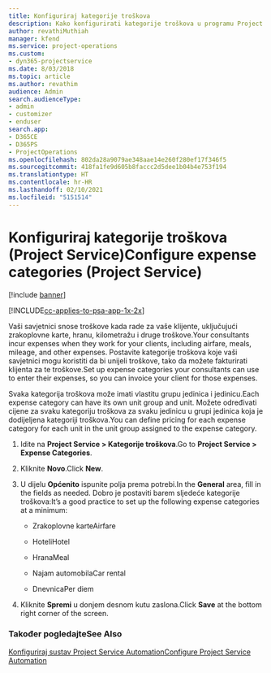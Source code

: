 ```yaml
---
title: Konfiguriraj kategorije troškova
description: Kako konfigurirati kategorije troškova u programu Project Service
author: revathiMuthiah
manager: kfend
ms.service: project-operations
ms.custom:
- dyn365-projectservice
ms.date: 8/03/2018
ms.topic: article
ms.author: revathim
audience: Admin
search.audienceType:
- admin
- customizer
- enduser
search.app:
- D365CE
- D365PS
- ProjectOperations
ms.openlocfilehash: 802da28a9079ae348aae14e260f280ef17f346f5
ms.sourcegitcommit: 418fa1fe9d605b8faccc2d5dee1b04b4e753f194
ms.translationtype: HT
ms.contentlocale: hr-HR
ms.lasthandoff: 02/10/2021
ms.locfileid: "5151514"
---
```

# <a name="configure-expense-categories-project-service"></a><span data-ttu-id="e8d66-103">Konfiguriraj kategorije troškova (Project Service)</span><span class="sxs-lookup"><span data-stu-id="e8d66-103">Configure expense categories (Project Service)</span></span>

[!include [banner](../includes/psa-now-project-operations.md)]

[!INCLUDE[cc-applies-to-psa-app-1x-2x](../includes/cc-applies-to-psa-app-1x-2x.md)]

<span data-ttu-id="e8d66-104">Vaši savjetnici snose troškove kada rade za vaše klijente, uključujući zrakoplovne karte, hranu, kilometražu i druge troškove.</span><span class="sxs-lookup"><span data-stu-id="e8d66-104">Your consultants incur expenses when they work for your clients, including airfare, meals, mileage, and other expenses.</span></span> <span data-ttu-id="e8d66-105">Postavite kategorije troškova koje vaši savjetnici mogu koristiti da bi unijeli troškove, tako da možete fakturirati klijenta za te troškove.</span><span class="sxs-lookup"><span data-stu-id="e8d66-105">Set up expense categories your consultants can use to enter their expenses, so you can invoice your client for those expenses.</span></span>  
  
<span data-ttu-id="e8d66-106">Svaka kategorija troškova može imati vlastitu grupu jedinica i jedinicu.</span><span class="sxs-lookup"><span data-stu-id="e8d66-106">Each expense category can have its own unit group and unit.</span></span> <span data-ttu-id="e8d66-107">Možete određivati cijene za svaku kategoriju troškova za svaku jedinicu u grupi jedinica koja je dodijeljena kategoriji troškova.</span><span class="sxs-lookup"><span data-stu-id="e8d66-107">You can define pricing for each expense category for each unit in the unit group assigned to the expense category.</span></span>  
  
1.  <span data-ttu-id="e8d66-108">Idite na **Project Service > Kategorije troškova**.</span><span class="sxs-lookup"><span data-stu-id="e8d66-108">Go to **Project Service > Expense Categories**.</span></span>  
  
2.  <span data-ttu-id="e8d66-109">Kliknite **Novo**.</span><span class="sxs-lookup"><span data-stu-id="e8d66-109">Click **New**.</span></span>  
  
3.  <span data-ttu-id="e8d66-110">U dijelu **Općenito** ispunite polja prema potrebi.</span><span class="sxs-lookup"><span data-stu-id="e8d66-110">In the **General** area, fill in the fields as needed.</span></span> <span data-ttu-id="e8d66-111">Dobro je postaviti barem sljedeće kategorije troškova:</span><span class="sxs-lookup"><span data-stu-id="e8d66-111">It’s a good practice to set up the following expense categories at a minimum:</span></span>  
  
    -   <span data-ttu-id="e8d66-112">Zrakoplovne karte</span><span class="sxs-lookup"><span data-stu-id="e8d66-112">Airfare</span></span>  
  
    -   <span data-ttu-id="e8d66-113">Hoteli</span><span class="sxs-lookup"><span data-stu-id="e8d66-113">Hotel</span></span>  
  
    -   <span data-ttu-id="e8d66-114">Hrana</span><span class="sxs-lookup"><span data-stu-id="e8d66-114">Meal</span></span>  
  
    -   <span data-ttu-id="e8d66-115">Najam automobila</span><span class="sxs-lookup"><span data-stu-id="e8d66-115">Car rental</span></span>  
  
    -   <span data-ttu-id="e8d66-116">Dnevnica</span><span class="sxs-lookup"><span data-stu-id="e8d66-116">Per diem</span></span>  
  
4.  <span data-ttu-id="e8d66-117">Kliknite **Spremi** u donjem desnom kutu zaslona.</span><span class="sxs-lookup"><span data-stu-id="e8d66-117">Click **Save** at the bottom right corner of the screen.</span></span>  
  
### <a name="see-also"></a><span data-ttu-id="e8d66-118">Također pogledajte</span><span class="sxs-lookup"><span data-stu-id="e8d66-118">See Also</span></span>  
 [<span data-ttu-id="e8d66-119">Konfiguriraj sustav Project Service Automation</span><span class="sxs-lookup"><span data-stu-id="e8d66-119">Configure Project Service Automation</span></span>](../psa/configure.md)
